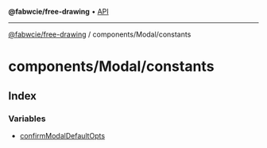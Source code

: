 **@fabwcie/free-drawing** • [API](../../../README.md)

***

[@fabwcie/free-drawing](../../../README.md) / components/Modal/constants

# components/Modal/constants

## Index

### Variables

- [confirmModalDefaultOpts](variables/confirmModalDefaultOpts.md)
